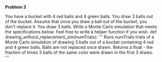 **Problem 3**

You have a bucket with 4 red balls and 4 green balls. You draw 3 balls out of the bucket. Assume that once you draw a ball out of the bucket, you don't replace it. You draw 3 balls.
Write a Monte Carlo simulation that meets the specifications below. Feel free to write a helper function if you wish.
def drawing_without_replacement_sim(numTrials):
    '''
    Runs numTrials trials of a Monte Carlo simulation
    of drawing 3 balls out of a bucket containing
    4 red and 4 green balls. Balls are not replaced once
    drawn. Returns a float - the fraction of times 3 
    balls of the same color were drawn in the first 3 draws.
    '''
